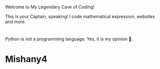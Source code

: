 # 
Welcome to My Legendary Cave of Coding!

This is your Captain, speaking! I code mathematical expression, websites and more.

# 
Python is not a programming language. Yes, it is my opinion 🤡.

# Mishany4
